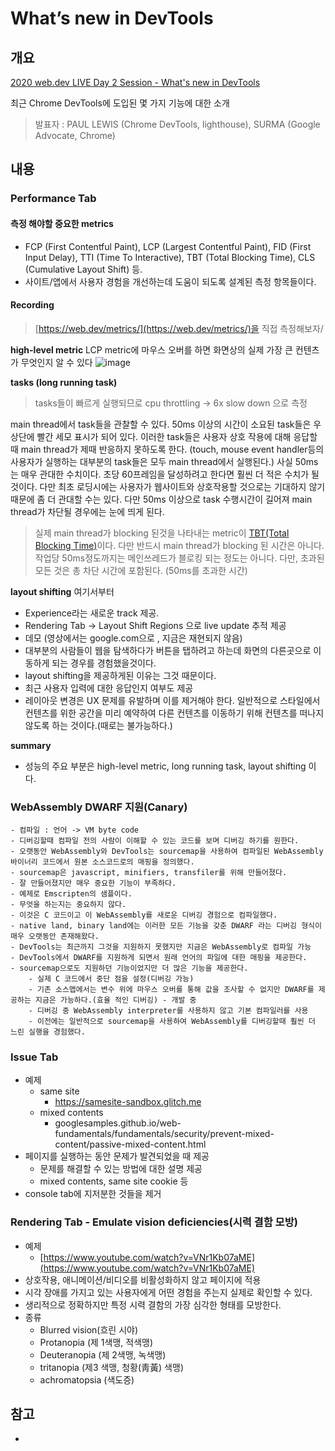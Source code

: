 
# What’s new in DevTools
## 개요
[2020 web.dev LIVE Day 2 Session - What's new in DevTools](https://www.youtube.com/watch?v=6yrJZHqJe2k&list=PLNYkxOF6rcIBhuGsbO6t8-OBE5-fVPe7K&index=3&t=0s)

최근 Chrome DevTools에 도입된 몇 가지 기능에 대한 소개
> 발표자 : PAUL LEWIS (Chrome DevTools, lighthouse), SURMA (Google Advocate, Chrome)

## 내용

### Performance Tab

#### 측정 해야할 중요한 metrics
- FCP (First Contentful Paint), LCP (Largest Contentful Paint), FID (First Input Delay), TTI (Time To Interactive), TBT (Total Blocking Time), CLS (Cumulative Layout Shift) 등.
- 사이트/앱에서 사용자 경험을 개선하는데 도움이 되도록 설계된 측정 항목들이다.


####  Recording
> [https://web.dev/metrics/](https://web.dev/metrics/)을 직접 측정해보자/

**high-level metric**
LCP metric에 마우스 오버를 하면 화면상의 실제 가장 큰 컨텐츠가 무엇인지 알 수 있다
![image](https://user-images.githubusercontent.com/4979560/89927792-d30c3900-dc41-11ea-98eb-e8fd8ea83939.png)

**tasks (long running task)** 
> tasks들이 빠르게 실행되므로 cpu throttling -> 6x slow down 으로 측정

main thread에서 task들을 관찰할 수 있다.
50ms 이상의 시간이 소요된 task들은 우상단에 빨간 세모 표시가 되어 있다.
이러한 task들은 사용자 상호 작용에 대해 응답할 때 main thread가 제때 반응하지 못하도록 한다.
(touch, mouse event handler등의 사용자가 실행하는 대부분의 task들은 모두 main thread에서 실행된다.)
사실 50ms는 매우 관대한 수치이다. 초당 60프레임을 달성하려고 한다면 훨씬 더 적은 수치가 될 것이다.
다만 최초 로딩시에는 사용자가 웹사이트와 상호작용할 것으로는 기대하지 않기 때문에 좀 더 관대할 수는 있다.
다만 50ms 이상으로 task 수행시간이 길어져 main thread가 차단될 경우에는 눈에 띄게 된다.

> 실제 main thread가 blocking 된것을 나타내는 metric이 [TBT(Total Blocking Time)](https://web.dev/tbt/?utm_source=devtools)이다.
> 다만 반드시 main thread가 blocking 된 시간은 아니다.
> 작업당 50ms정도까지는 메인쓰레드가 블로킹 되는 정도는 아니다. 다만, 초과된 모든 것은 총 차단 시간에 포함된다. (50ms를 초과한 시간)

**layout shifting** 여기서부터
- Experience라는 새로운 track 제공.
- Rendering Tab -> Layout Shift Regions 으로 live update 추적 제공
- 데모 (영상에서는 google.com으로 , 지금은 재현되지 않음)
- 대부분의 사람들이 웹을 탐색하다가 버튼을 탭하려고 하는데 화면의 다른곳으로 이동하게 되는 경우를 경험했을것이다. 
- layout shifting을 제공하게된 이유는 그것 때문이다.
- 최근 사용자 입력에 대한 응답인지 여부도 제공
- 레이아웃 변경은 UX 문제를 유발하며 이를 제거해야 한다. 일반적으로 스타일에서 컨텐츠를 위한 공간을 미리 예약하여 다른 컨텐츠를 이동하기 위해 컨텐츠를 떠나지 않도록 하는 것이다.(때로는 불가능하다.)

**summary**
- 성능의 주요 부분은 high-level metric, long running task, layout shifting 이다.



### WebAssembly DWARF 지원(Canary)
	- 컴파일 : 언어 -> VM byte code
	- 디버깅할때 컴파일 전의 사람이 이해할 수 있는 코드를 보며 디버깅 하기를 원한다.
	- 오랫동안 WebAssembly와 DevTools는 sourcemap을 사용하여 컴파일된 WebAssembly 바이너리 코드에서 원본 소스코드로의 매핑을 정의했다.
	- sourcemap은 javascript, minifiers, transfiler를 위해 만들어졌다.
	- 잘 만들어졌지만 매우 중요한 기능이 부족하다.
	- 예제로 Emscripten의 샘플이다.
	- 무엇을 하는지는 중요하지 않다.
	- 이것은 C 코드이고 이 WebAssembly를 새로운 디버깅 경험으로 컴파일했다.
	- native land, binary land에는 이러한 모든 기능을 갖춘 DWARF 라는 디버깅 형식이 매우 오랫동안 존재해왔다.
	- DevTools는 최근까지 그것을 지원하지 못했지만 지금은 WebAssembly로 컴파일 가능
	- DevTools에서 DWARF를 지원하게 되면서 원래 언어의 파일에 대한 매핑을 제공한다.
	- sourcemap으로도 지원하던 기능이었지만 더 많은 기능을 제공한다.
		- 실제 C 코드에서 중단 점을 설정(디버깅 가능)
		- 기존 소스맵에서는 변수 위에 마우스 오버를 통해 값을 조사할 수 없지만 DWARF를 제공하는 지금은 가능하다.(효율 적인 디버깅) - 개발 중
		- 디버깅 중 WebAssembly interpreter를 사용하지 않고 기본 컴파일러를 사용
		- 이전에는 일반적으로 sourcemap을 사용하여 WebAssembly를 디버깅할때 훨씬 더 느린 실행을 경험했다.

### Issue Tab 
- 예제 
	- same site
		- https://samesite-sandbox.glitch.me
	- mixed contents
		- googlesamples.github.io/web-fundamentals/fundamentals/security/prevent-mixed-content/passive-mixed-content.html
- 페이지를 실행하는 동안 문제가 발견되었을 때 제공
	- 문제를 해결할 수 있는 방법에 대한 설명 제공
	- mixed contents, same site cookie 등
- console tab에 지저분한 것들을 제거


### Rendering Tab - Emulate vision deficiencies(시력 결함 모방)
- 예제
	- [https://www.youtube.com/watch?v=VNr1Kb07aME](https://www.youtube.com/watch?v=VNr1Kb07aME)
- 상호작용, 애니메이션/비디오를 비활성화하지 않고 페이지에 적용
- 시각 장애를 가지고 있는 사용자에게  어떤 경험을 주는지 실제로 확인할 수 있다.
- 생리적으로 정확하지만 특정 시력 결함의 가장 심각한 형태를 모방한다.
- 종류
	- Blurred vision(흐린 시야)
	- Protanopia (제 1색맹, 적색맹)
	- Deuteranopia (제 2색맹, 녹색맹)
	- tritanopia (제3 색맹, 청황(靑黃) 색맹)
	- achromatopsia (색도증)



## 참고
- 
